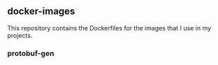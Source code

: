 ## docker-images

This repository contains the Dockerfiles for the images that I use in my projects.

### protobuf-gen